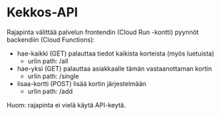 # Kekkos-API
Rajapinta välittää palvelun frontendin (Cloud Run -kontti) pyynnöt backendiin (Cloud Functions):
- hae-kaikki (GET) palauttaa tiedot kaikista korteista (myös luetuista)
    - urlin path: /all
- hae-yksi (GET) palauttaa asiakkaalle tämän vastaanottaman kortin
    - urlin path: /single
- lisaa-kortti (POST) lisää kortin järjestelmään
    - urlin path: /add

Huom: rajapinta ei vielä käytä API-keytä.